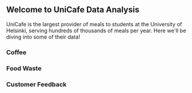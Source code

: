 ## Welcome to UniCafe Data Analysis

UniCafe is the largest provider of meals to students at the University of Helsinki, serving hundreds of thousands of meals per year.
Here we'll be diving into some of their data!

### Coffee


### Food Waste


### Customer Feedback

